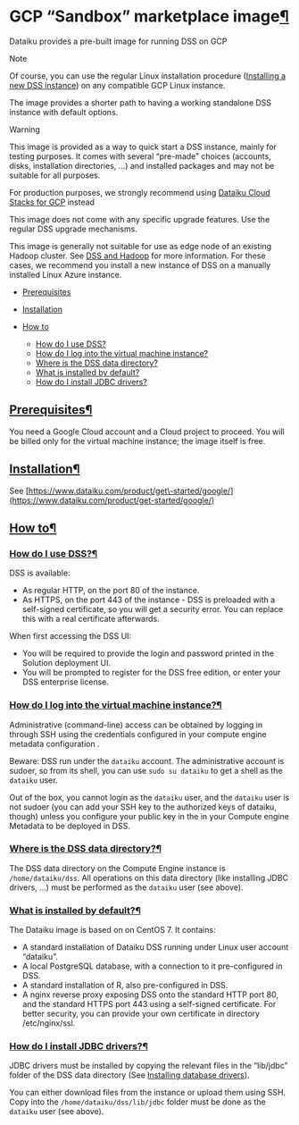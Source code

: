 GCP “Sandbox” marketplace image[¶](#gcp-sandbox-marketplace-image "Permalink to this heading")
==============================================================================================


Dataiku provides a pre\-built image for running DSS on GCP



Note


Of course, you can use the regular Linux installation procedure ([Installing a new DSS instance](../custom/initial-install.html)) on any compatible GCP Linux instance.


The image provides a shorter path to having a working standalone DSS instance
with default options.




Warning


This image is provided as a way to quick start a DSS instance, mainly for testing purposes.
It comes with several “pre\-made” choices (accounts, disks, installation directories, …) and installed packages and may not be suitable for all purposes.


For production purposes, we strongly recommend using [Dataiku Cloud Stacks for GCP](../cloudstacks-gcp/index.html) instead


This image does not come with any specific upgrade features. Use the regular DSS upgrade mechanisms.


This image is generally not suitable for use as edge node of an existing Hadoop cluster. See [DSS and Hadoop](../../hadoop/index.html) for more information. For these cases, we recommend you install a new instance of DSS on a manually installed Linux Azure instance.




* [Prerequisites](#prerequisites)
* [Installation](#installation)
* [How to](#how-to)


	+ [How do I use DSS?](#how-do-i-use-dss)
	+ [How do I log into the virtual machine instance?](#how-do-i-log-into-the-virtual-machine-instance)
	+ [Where is the DSS data directory?](#where-is-the-dss-data-directory)
	+ [What is installed by default?](#what-is-installed-by-default)
	+ [How do I install JDBC drivers?](#how-do-i-install-jdbc-drivers)




[Prerequisites](#id1)[¶](#prerequisites "Permalink to this heading")
--------------------------------------------------------------------


You need a Google Cloud account and a Cloud project to proceed. You will be billed only for the virtual machine instance; the image itself is free.




[Installation](#id2)[¶](#installation "Permalink to this heading")
------------------------------------------------------------------


See [https://www.dataiku.com/product/get\-started/google/](https://www.dataiku.com/product/get-started/google/)




[How to](#id3)[¶](#how-to "Permalink to this heading")
------------------------------------------------------



### [How do I use DSS?](#id4)[¶](#how-do-i-use-dss "Permalink to this heading")


DSS is available:


* As regular HTTP, on the port 80 of the instance.
* As HTTPS, on the port 443 of the instance \- DSS is preloaded with a self\-signed certificate, so you will get a security error. You can replace this with a real certificate afterwards.


When first accessing the DSS UI:


* You will be required to provide the login and password printed in the Solution deployment UI.
* You will be prompted to register for the DSS free edition, or enter your DSS enterprise license.




### [How do I log into the virtual machine instance?](#id5)[¶](#how-do-i-log-into-the-virtual-machine-instance "Permalink to this heading")


Administrative (command\-line) access can be obtained by logging in through SSH using the credentials configured in your compute engine metadata configuration .


Beware: DSS run under the `dataiku` account.
The administrative account is sudoer, so from its shell, you can use `sudo su dataiku` to get a shell as the `dataiku` user.


Out of the box, you cannot login as the `dataiku` user, and the `dataiku` user is not sudoer (you can add your SSH key to the authorized keys of dataiku, though) unless you configure your public key in the in your Compute engine Metadata to be deployed in DSS.




### [Where is the DSS data directory?](#id6)[¶](#where-is-the-dss-data-directory "Permalink to this heading")


The DSS data directory on the Compute Engine instance is `/home/dataiku/dss`. All operations on this data directory (like installing JDBC drivers, …) must be performed as the `dataiku` user (see above).




### [What is installed by default?](#id7)[¶](#what-is-installed-by-default "Permalink to this heading")


The Dataiku image is based on on CentOS 7\. It contains:


* A standard installation of Dataiku DSS running under Linux user account “dataiku”.
* A local PostgreSQL database, with a connection to it pre\-configured in DSS.
* A standard installation of R, also pre\-configured in DSS.
* A nginx reverse proxy exposing DSS onto the standard HTTP port 80, and the standard HTTPS port 443 using a self\-signed certificate. For better security, you can provide your own certificate in directory /etc/nginx/ssl.




### [How do I install JDBC drivers?](#id8)[¶](#how-do-i-install-jdbc-drivers "Permalink to this heading")


JDBC drivers must be installed by copying the relevant files in the “lib/jdbc” folder of the DSS data directory (See [Installing database drivers](../custom/jdbc.html)).


You can either download files from the instance or upload them using SSH. Copy into the `/home/dataiku/dss/lib/jdbc` folder must be done as the `dataiku` user (see above).